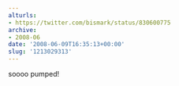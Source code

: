 ```yaml
---
alturls:
- https://twitter.com/bismark/status/830600775
archive:
- 2008-06
date: '2008-06-09T16:35:13+00:00'
slug: '1213029313'
---
```


soooo pumped!

